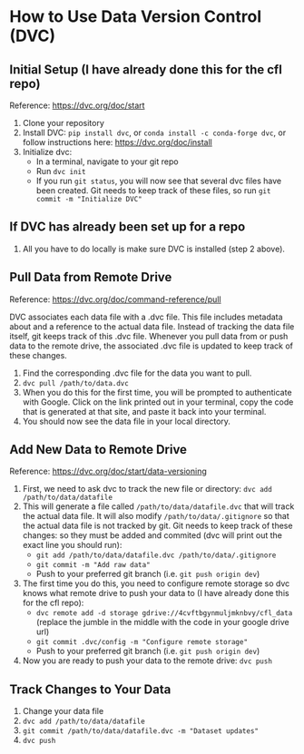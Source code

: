 

# How to Use Data Version Control (DVC)

## Initial Setup (I have already done this for the cfl repo)
Reference: https://dvc.org/doc/start

1. Clone your repository 
2. Install DVC: `pip install dvc`, or `conda install -c conda-forge dvc`, or follow instructions here: https://dvc.org/doc/install
3. Initialize dvc:
    - In a terminal, navigate to your git repo
    - Run `dvc init`
    - If you run `git status`, you will now see that several dvc files have been created. Git needs to keep track of these files, so run `git commit -m "Initialize DVC"`

## If DVC has already been set up for a repo
1. All you have to do locally is make sure DVC is installed (step 2 above).

## Pull Data from Remote Drive
Reference: https://dvc.org/doc/command-reference/pull

DVC associates each data file with a .dvc file. This file includes metadata about and a reference to the actual data file. Instead of tracking the data file itself, git keeps track of this .dvc file. Whenever you pull data from or push data to the remote drive, the associated .dvc file is updated to keep track of these changes. 

1. Find the corresponding .dvc file for the data you want to pull. 
2. `dvc pull /path/to/data.dvc`
3. When you do this for the first time, you will be prompted to authenticate with Google. Click on the link printed out in your terminal, copy the code that is generated at that site, and paste it back into your terminal.
4. You should now see the data file in your local directory. 

## Add New Data to Remote Drive
Reference: https://dvc.org/doc/start/data-versioning
1. First, we need to ask dvc to track the new file or directory: `dvc add /path/to/data/datafile`
2. This will generate a file called `/path/to/data/datafile.dvc` that will track the actual data file. It will also modify `/path/to/data/.gitignore` so that the actual data file is not tracked by git. Git needs to keep track of these changes: so they must be added and commited (dvc will print out the exact line you should run):
    - `git add /path/to/data/datafile.dvc /path/to/data/.gitignore`
    - `git commit -m "Add raw data"`
    - Push to your preferred git branch (i.e. `git push origin dev`)
3. The first time you do this, you need to configure remote storage so dvc knows what remote drive to push your data to (I have already done this for the cfl repo):
    - `dvc remote add -d storage gdrive://4cvftbgynmuljmknbvy/cfl_data` (replace the jumble in the middle with  the code in your google drive url)
    - `git commit .dvc/config -m "Configure remote storage"`
    - Push to your preferred git branch (i.e. `git push origin dev`)
4. Now you are ready to push your data to the remote drive: `dvc push`

## Track Changes to Your Data
1. Change your data file
2. `dvc add /path/to/data/datafile`
3. `git commit /path/to/data/datafile.dvc -m "Dataset updates"`
4. `dvc push`
